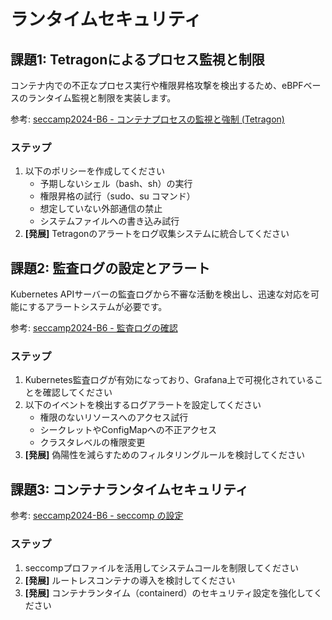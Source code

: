 # ランタイムセキュリティ

## 課題1: Tetragonによるプロセス監視と制限

コンテナ内での不正なプロセス実行や権限昇格攻撃を検出するため、eBPFベースのランタイム監視と制限を実装します。

参考: [seccamp2024-B6 - コンテナプロセスの監視と強制 (Tetragon)](https://github.com/kyohmizu/seccamp2024-B6/blob/master/ch04_hardening_k8s/training.md#%E3%82%B3%E3%83%B3%E3%83%86%E3%83%8A%E3%83%97%E3%83%AD%E3%82%BB%E3%82%B9%E3%81%AE%E7%9B%A3%E8%A6%96%E3%81%A8%E5%BC%B7%E5%88%B6-tetragon)

### ステップ
1. 以下のポリシーを作成してください
   - 予期しないシェル（bash、sh）の実行
   - 権限昇格の試行（sudo、su コマンド）
   - 想定していない外部通信の禁止
   - システムファイルへの書き込み試行
2. **[発展]** Tetragonのアラートをログ収集システムに統合してください

## 課題2: 監査ログの設定とアラート

Kubernetes APIサーバーの監査ログから不審な活動を検出し、迅速な対応を可能にするアラートシステムが必要です。

参考: [seccamp2024-B6 - 監査ログの確認](https://github.com/kyohmizu/seccamp2024-B6/blob/master/ch04_hardening_k8s/training.md#%E7%9B%A3%E6%9F%BB%E3%83%AD%E3%82%B0%E3%81%AE%E7%A2%BA%E8%AA%8D)

### ステップ
1. Kubernetes監査ログが有効になっており、Grafana上で可視化されていることを確認してください
2. 以下のイベントを検出するログアラートを設定してください
   - 権限のないリソースへのアクセス試行
   - シークレットやConfigMapへの不正アクセス
   - クラスタレベルの権限変更
3. **[発展]** 偽陽性を減らすためのフィルタリングルールを検討してください

## 課題3: コンテナランタイムセキュリティ

参考: [seccamp2024-B6 - seccomp の設定](https://github.com/kyohmizu/seccamp2024-B6/blob/master/ch04_hardening_k8s/training.md#seccomp-%E3%81%AE%E8%A8%AD%E5%AE%9A)

### ステップ
1. seccompプロファイルを活用してシステムコールを制限してください
2. **[発展]** ルートレスコンテナの導入を検討してください
3. **[発展]** コンテナランタイム（containerd）のセキュリティ設定を強化してください

